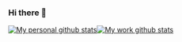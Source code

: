 ### Hi there 👋

[![My personal github stats](https://github-readme-stats.vercel.app/api?username=ayoungh&count_private=true&show_icons=true&layout=compact)](https://github.com/anuraghazra/github-readme-stats)[![My work github stats](https://github-readme-stats.vercel.app/api?username=ayoungharrys&count_private=true&show_icons=true&layout=compact)](https://github.com/anuraghazra/github-readme-stats)

<!--
**ayoungh/ayoungh** is a ✨ _special_ ✨ repository because its `README.md` (this file) appears on your GitHub profile.

Here are some ideas to get you started:

- 🔭 I’m currently working on ...
- 🌱 I’m currently learning ...
- 👯 I’m looking to collaborate on ...
- 🤔 I’m looking for help with ...
- 💬 Ask me about ...
- 📫 How to reach me: ...
- 😄 Pronouns: ...
- ⚡ Fun fact: ...
-->
